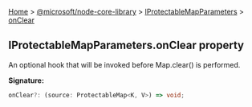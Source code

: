[Home](./index) &gt; [@microsoft/node-core-library](./node-core-library.md) &gt; [IProtectableMapParameters](./node-core-library.iprotectablemapparameters.md) &gt; [onClear](./node-core-library.iprotectablemapparameters.onclear.md)

## IProtectableMapParameters.onClear property

An optional hook that will be invoked before Map.clear() is performed.

<b>Signature:</b>

```typescript
onClear?: (source: ProtectableMap<K, V>) => void;
```
